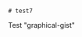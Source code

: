                                                                                                                                                    # test7
Test "graphical-gist"